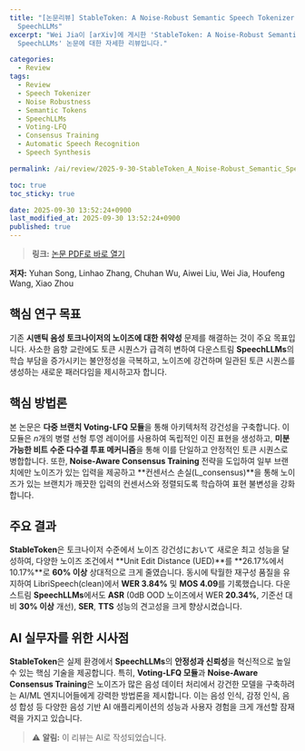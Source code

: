 ```yaml
---
title: "[논문리뷰] StableToken: A Noise-Robust Semantic Speech Tokenizer for Resilient
  SpeechLLMs"
excerpt: "Wei Jia이 [arXiv]에 게시한 'StableToken: A Noise-Robust Semantic Speech Tokenizer for Resilient
  SpeechLLMs' 논문에 대한 자세한 리뷰입니다."

categories:
  - Review
tags:
  - Review
  - Speech Tokenizer
  - Noise Robustness
  - Semantic Tokens
  - SpeechLLMs
  - Voting-LFQ
  - Consensus Training
  - Automatic Speech Recognition
  - Speech Synthesis

permalink: /ai/review/2025-9-30-StableToken_A_Noise-Robust_Semantic_Speech_Tokenizer_for_Resilient_SpeechLLMs/

toc: true
toc_sticky: true

date: 2025-09-30 13:52:24+0900
last_modified_at: 2025-09-30 13:52:24+0900
published: true
---
```

> **링크:** [논문 PDF로 바로 열기](https://arxiv.org/abs/2509.22220)

**저자:** Yuhan Song, Linhao Zhang, Chuhan Wu, Aiwei Liu, Wei Jia, Houfeng Wang, Xiao Zhou



## 핵심 연구 목표
기존 **시맨틱 음성 토크나이저의 노이즈에 대한 취약성** 문제를 해결하는 것이 주요 목표입니다. 사소한 음향 교란에도 토큰 시퀀스가 급격히 변하여 다운스트림 **SpeechLLMs**의 학습 부담을 증가시키는 불안정성을 극복하고, 노이즈에 강건하며 일관된 토큰 시퀀스를 생성하는 새로운 패러다임을 제시하고자 합니다.

## 핵심 방법론
본 논문은 **다중 브랜치 Voting-LFQ 모듈**을 통해 아키텍처적 강건성을 구축합니다. 이 모듈은 *n*개의 병렬 선형 투영 레이어를 사용하여 독립적인 이진 표현을 생성하고, **미분 가능한 비트 수준 다수결 투표 메커니즘**을 통해 이를 단일하고 안정적인 토큰 시퀀스로 병합합니다. 또한, **Noise-Aware Consensus Training** 전략을 도입하여 일부 브랜치에만 노이즈가 있는 입력을 제공하고 **컨센서스 손실(L_consensus)**을 통해 노이즈가 있는 브랜치가 깨끗한 입력의 컨센서스와 정렬되도록 학습하여 표현 불변성을 강화합니다.

## 주요 결과
**StableToken**은 토크나이저 수준에서 노이즈 강건성において 새로운 최고 성능을 달성하여, 다양한 노이즈 조건에서 **Unit Edit Distance (UED)**를 **26.17%에서 10.17%**로 **60% 이상** 상대적으로 크게 줄였습니다. 동시에 탁월한 재구성 품질을 유지하여 LibriSpeech(clean)에서 **WER 3.84%** 및 **MOS 4.09**를 기록했습니다. 다운스트림 **SpeechLLMs**에서도 **ASR** (0dB OOD 노이즈에서 WER **20.34%**, 기준선 대비 **30% 이상** 개선), **SER**, **TTS** 성능의 견고성을 크게 향상시켰습니다.

## AI 실무자를 위한 시사점
**StableToken**은 실제 환경에서 **SpeechLLMs**의 **안정성과 신뢰성**을 혁신적으로 높일 수 있는 핵심 기술을 제공합니다. 특히, **Voting-LFQ 모듈**과 **Noise-Aware Consensus Training**은 노이즈가 많은 음성 데이터 처리에서 강건한 모델을 구축하려는 AI/ML 엔지니어들에게 강력한 방법론을 제시합니다. 이는 음성 인식, 감정 인식, 음성 합성 등 다양한 음성 기반 AI 애플리케이션의 성능과 사용자 경험을 크게 개선할 잠재력을 가지고 있습니다.

> ⚠️ **알림:** 이 리뷰는 AI로 작성되었습니다.